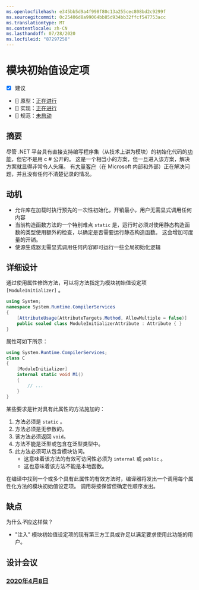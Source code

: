 ```yaml
---
ms.openlocfilehash: e345bb5d9a4f998f80c13a255cec808bd2c9299f
ms.sourcegitcommit: 0c25406d8a99064bb85d934bb32ffcf547753acc
ms.translationtype: MT
ms.contentlocale: zh-CN
ms.lasthandoff: 07/28/2020
ms.locfileid: "87297258"
---
```

# <a name="module-initializers"></a>模块初始值设定项

* [x] 建议
* [] 原型：[正在进行](https://github.com/jnm2/roslyn/tree/module_initializer)
* [] 实现：[正在进行](https://github.com/dotnet/roslyn/tree/features/module-initializers)
* [] 规范：[未启动]()

## <a name="summary"></a>摘要
[summary]: #summary

尽管 .NET 平台具有直接支持编写程序集（从技术上讲为模块）的初始化代码的[功能](https://github.com/dotnet/runtime/blob/master/docs/design/specs/Ecma-335-Augments.md#module-initializer)，但它不是用 c # 公开的。  这是一个相当小的方案，但一旦进入该方案，解决方案就显得非常令人头痛。  有[大量客户](https://www.google.com/search?q=.net+module+constructor+c%23&oq=.net+module+constructor)（在 Microsoft 内部和外部）正在解决问题，并且没有任何不清楚记录的情况。

## <a name="motivation"></a>动机
[motivation]: #motivation

- 允许库在加载时执行预先的一次性初始化，开销最小，用户无需显式调用任何内容
- 当前构造函数方法的一个特别难点 `static` 是，运行时必须对使用静态构造函数的类型使用额外的检查，以确定是否需要运行静态构造函数。 这会增加可度量的开销。
- 使源生成器无需显式调用任何内容即可运行一些全局初始化逻辑

## <a name="detailed-design"></a>详细设计
[design]: #detailed-design

通过使用属性修饰方法，可以将方法指定为模块初始值设定项 `[ModuleInitializer]` 。

```cs
using System;
namespace System.Runtime.CompilerServices
{
    [AttributeUsage(AttributeTargets.Method, AllowMultiple = false)]
    public sealed class ModuleInitializerAttribute : Attribute { }
}
```

属性可如下所示：

```cs
using System.Runtime.CompilerServices;
class C
{
    [ModuleInitializer]
    internal static void M1()
    {
        // ...
    }
}
```

某些要求是针对具有此属性的方法施加的：
1. 方法必须是 `static` 。
1. 方法必须是无参数的。
1. 该方法必须返回 `void`。
1. 方法不能是泛型或包含在泛型类型中。
1. 此方法必须可从包含模块访问。
    - 这意味着该方法的有效可访问性必须为 `internal` 或 `public` 。
    - 这也意味着该方法不能是本地函数。
    
在编译中找到一个或多个具有此属性的有效方法时，编译器将发出一个调用每个属性化方法的模块初始值设定项。 调用将按保留但确定性顺序发出。

## <a name="drawbacks"></a>缺点
[drawbacks]: #drawbacks

为什么*不*应这样做？

- "注入" 模块初始值设定项的现有第三方工具或许足以满足要求使用此功能的用户。

## <a name="design-meetings"></a>设计会议

### <a name="april-8th-2020"></a>[2020年4月8日](/meetings/2020/LDM-2020-04-08.md#module-initializers)

